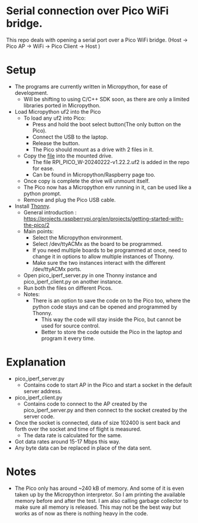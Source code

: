 # Serial connection over Pico WiFi bridge.

This repo deals with opening a serial port over a Pico WiFi bridge.
(Host -> Pico AP -> WiFi -> Pico Client -> Host )

# Setup
- The programs are currently written in Micropython, for ease of development.
    - Will be shifting to using C/C++ SDK soon, as there are only a limited libraries ported in Micropython.
- Load Micropython uf2 into the Pico
    - To load any uf2 into Pico:
        - Press and hold the boot select button(The only button on the Pico).
        - Connect the USB to the laptop.
        - Release the button.
        - The Pico should mount as a drive with 2 files in it.
    - Copy the [file](RPI_PICO_W-20240222-v1.22.2.uf2) into the mounted drive.
        - The file RPI_PICO_W-20240222-v1.22.2.uf2 is added in the repo for ease. 
        - Can be found in Micropython/Raspberry page too.
    - Once copy is complete the drive will unmount itself.
    - The Pico now has a Micropython env running in it, can be used like a python prompt.
    - Remove and plug the Pico USB cable.
- Install [Thonny](https://thonny.org/).
    - General introduction : https://projects.raspberrypi.org/en/projects/getting-started-with-the-pico/2
    - Main points:
        - Select the Micropython environment.
        - Select /dev/ttyACMx as the board to be programmed.
        - If you need multiple boards to be programmed at once, need to change it in options to allow multiple instances of Thonny.
        - Make sure the two instances interact with the different /dev/ttyACMx ports.
    - Open pico_iperf_server.py in one Thonny instance and pico_iperf_client.py on another instance.
    - Run both the files on different Picos.
    - Notes:
        - There is an option to save the code on to the Pico too, where the python code stays and can be opened and programmed by Thonny. 
            - This way the code will stay inside the Pico, but cannot be used for source control.
            - Better to store the code outside the Pico in the laptop and program it every time.
  
# Explanation
- pico_iperf_server.py
    - Contains code to start AP in the Pico and start a socket in the default server address.
- pico_iperf_client.py
    - Contains code to connect to the AP created by the pico_iperf_server.py and then connect to the socket created by the server code. 
- Once the socket is connected, data of size 102400 is sent back and forth over the socket and time of flight is measured.
    - The data rate is calculated for the same.
- Got data rates around 15-17 Mbps this way.
- Any byte data can be replaced in place of the data sent.

# Notes
- The Pico only has around ~240 kB of memory. And some of it is even taken up by the Micropython interpretor. So I am printing the available memory before and after the test. I am also calling garbage collector to make sure all memory is released. This may not be the best way but works as of now as there is nothing heavy in the code. 

